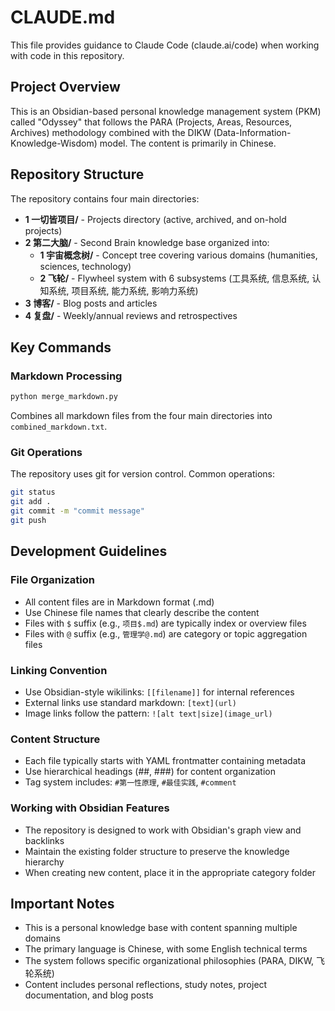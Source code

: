 # CLAUDE.md

This file provides guidance to Claude Code (claude.ai/code) when working with code in this repository.

## Project Overview

This is an Obsidian-based personal knowledge management system (PKM) called "Odyssey" that follows the PARA (Projects, Areas, Resources, Archives) methodology combined with the DIKW (Data-Information-Knowledge-Wisdom) model. The content is primarily in Chinese.

## Repository Structure

The repository contains four main directories:

- **1 一切皆项目/** - Projects directory (active, archived, and on-hold projects)
- **2 第二大脑/** - Second Brain knowledge base organized into:
  - **1 宇宙概念树/** - Concept tree covering various domains (humanities, sciences, technology)
  - **2 飞轮/** - Flywheel system with 6 subsystems (工具系统, 信息系统, 认知系统, 项目系统, 能力系统, 影响力系统)
- **3 博客/** - Blog posts and articles
- **4 复盘/** - Weekly/annual reviews and retrospectives

## Key Commands

### Markdown Processing
```bash
python merge_markdown.py
```
Combines all markdown files from the four main directories into `combined_markdown.txt`.

### Git Operations
The repository uses git for version control. Common operations:
```bash
git status
git add .
git commit -m "commit message"
git push
```

## Development Guidelines

### File Organization
- All content files are in Markdown format (.md)
- Use Chinese file names that clearly describe the content
- Files with `$` suffix (e.g., `项目$.md`) are typically index or overview files
- Files with `@` suffix (e.g., `管理学@.md`) are category or topic aggregation files

### Linking Convention
- Use Obsidian-style wikilinks: `[[filename]]` for internal references
- External links use standard markdown: `[text](url)`
- Image links follow the pattern: `![alt text|size](image_url)`

### Content Structure
- Each file typically starts with YAML frontmatter containing metadata
- Use hierarchical headings (##, ###) for content organization
- Tag system includes: `#第一性原理`, `#最佳实践`, `#comment`

### Working with Obsidian Features
- The repository is designed to work with Obsidian's graph view and backlinks
- Maintain the existing folder structure to preserve the knowledge hierarchy
- When creating new content, place it in the appropriate category folder

## Important Notes

- This is a personal knowledge base with content spanning multiple domains
- The primary language is Chinese, with some English technical terms
- The system follows specific organizational philosophies (PARA, DIKW, 飞轮系统)
- Content includes personal reflections, study notes, project documentation, and blog posts
